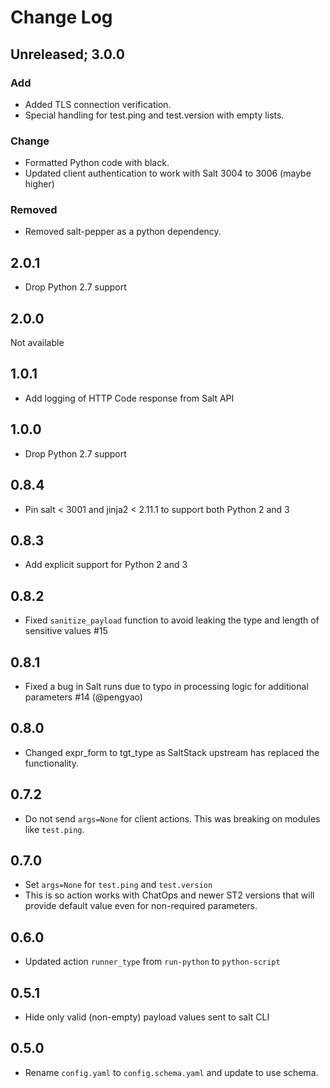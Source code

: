 # Change Log

## Unreleased; 3.0.0

### Add
- Added TLS connection verification.
- Special handling for test.ping and test.version with empty lists.

### Change
- Formatted Python code with black.
- Updated client authentication to work with Salt 3004 to 3006 (maybe higher)

### Removed
- Removed salt-pepper as a python dependency.

## 2.0.1

* Drop Python 2.7 support

## 2.0.0

  Not available

## 1.0.1

* Add logging of HTTP Code response from Salt API

## 1.0.0

* Drop Python 2.7 support

## 0.8.4

- Pin salt < 3001 and jinja2 < 2.11.1 to support both Python 2 and 3

## 0.8.3

- Add explicit support for Python 2 and 3

## 0.8.2

- Fixed `sanitize_payload` function to avoid leaking the type and length of sensitive values #15

## 0.8.1

- Fixed a bug in Salt runs due to typo in processing logic for additional parameters #14 (@pengyao)

## 0.8.0

- Changed expr_form to tgt_type as SaltStack upstream has replaced the functionality.

## 0.7.2

- Do not send `args=None` for client actions. This was breaking on modules like `test.ping`.

## 0.7.0

- Set `args=None` for `test.ping` and `test.version`
- This is so action works with ChatOps and newer ST2 versions that will
  provide default value even for non-required parameters.

## 0.6.0

- Updated action `runner_type` from `run-python` to `python-script`

## 0.5.1

- Hide only valid (non-empty) payload values sent to salt CLI

## 0.5.0

- Rename `config.yaml` to `config.schema.yaml` and update to use schema.
